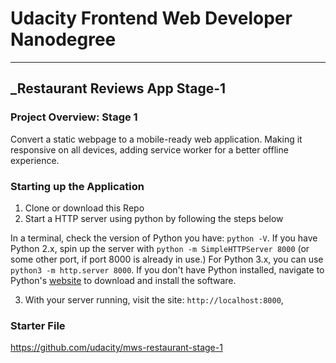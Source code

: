# Udacity Frontend Web Developer Nanodegree
---
## _Restaurant Reviews App Stage-1

### Project Overview: Stage 1

Convert a static webpage to a mobile-ready web application. Making it responsive on all devices, adding service worker for a better offline experience.

### Starting up the Application

1. Clone or download this Repo 
2. Start a HTTP server using python by following the steps below 

In a terminal, check the version of Python you have: `python -V`. If you have Python 2.x, spin up the server with `python -m SimpleHTTPServer 8000` (or some other port, if port 8000 is already in use.) For Python 3.x, you can use `python3 -m http.server 8000`. If you don't have Python installed, navigate to Python's [website](https://www.python.org/) to download and install the software.

3. With your server running, visit the site: `http://localhost:8000`,

### Starter File

<https://github.com/udacity/mws-restaurant-stage-1>
